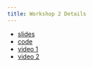```yaml
---
title: Workshop 2 Details
---
```


* [slides](workshop.html)
* [code](https://github.com/idealabasu/code_rl_biped)
* [video 1](https://youtu.be/n4YJ3cSN064)
* [video 2](https://youtu.be/hj1DQQxVVGs)
